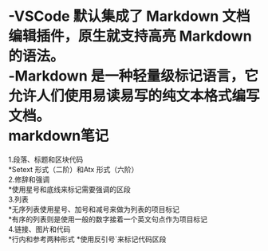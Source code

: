 -VSCode 默认集成了 Markdown 文档编辑插件，原生就支持高亮 Markdown 的语法。  
-Markdown 是一种轻量级标记语言，它允许人们使用易读易写的纯文本格式编写文档。  
markdown笔记
=========
1.段落、标题和区块代码     
*Setext 形式（二阶）和Atx 形式（六阶）      
2.修辞和强调  
*使用星号和底线来标记需要强调的区段  
3.列表  
*无序列表使用星号、加号和减号来做为列表的项目标记  
*有序的列表则是使用一般的数字接着一个英文句点作为项目标记  
4.链接、图片和代码  
*行内和参考两种形式
*使用反引号`来标记代码区段